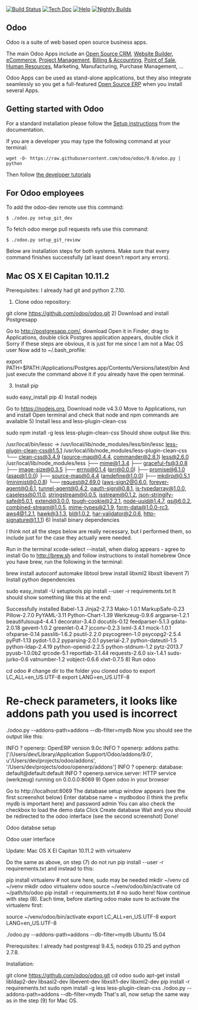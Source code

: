 [![Build Status](http://runbot.odoo.com/runbot/badge/flat/1/9.0.svg)](http://runbot.odoo.com/runbot)
[![Tech Doc](http://img.shields.io/badge/9.0-docs-8f8f8f.svg?style=flat)](http://www.odoo.com/documentation/9.0)
[![Help](http://img.shields.io/badge/9.0-help-8f8f8f.svg?style=flat)](https://www.odoo.com/forum/help-1)
[![Nightly Builds](http://img.shields.io/badge/9.0-nightly-8f8f8f.svg?style=flat)](http://nightly.odoo.com/)

Odoo
----

Odoo is a suite of web based open source business apps.

The main Odoo Apps include an <a href="https://www.odoo.com/page/crm">Open Source CRM</a>, <a href="https://www.odoo.com/page/website-builder">Website Builder</a>, <a href="https://www.odoo.com/page/e-commerce">eCommerce</a>, <a href="https://www.odoo.com/page/project-management">Project Management</a>, <a href="https://www.odoo.com/page/accounting">Billing &amp; Accounting</a>, <a href="https://www.odoo.com/page/point-of-sale">Point of Sale</a>, <a href="https://www.odoo.com/page/employees">Human Resources</a>, Marketing, Manufacturing, Purchase Management, ...  

Odoo Apps can be used as stand-alone applications, but they also integrate seamlessly so you get
a full-featured <a href="https://www.odoo.com">Open Source ERP</a> when you install several Apps.


Getting started with Odoo
-------------------------
For a standard installation please follow the <a href="https://www.odoo.com/documentation/9.0/setup/install.html">Setup instructions</a>
from the documentation.

If you are a developer you may type the following command at your terminal:

    wget -O- https://raw.githubusercontent.com/odoo/odoo/9.0/odoo.py | python

Then follow <a href="https://www.odoo.com/documentation/9.0/tutorials.html">the developer tutorials</a>


For Odoo employees
------------------

To add the odoo-dev remote use this command:

    $ ./odoo.py setup_git_dev

To fetch odoo merge pull requests refs use this command:

    $ ./odoo.py setup_git_review
    
Below are installation steps for both systems. Make sure that every command finishes successfully (at least doesn't report any errors).

Mac OS X El Capitan 10.11.2
---------------------------

Prerequisites: I already had git and python 2.7.10.

1) Clone odoo repository:

git clone https://github.com/odoo/odoo.git
2) Download and install Postgresapp

Go to http://postgresapp.com/, download
Open it in Finder, drag to Applications, double click
Postgres application appears, double click it
Sorry if these steps are obvious, it is just for me since I am not a Mac OS user
Now add to ~/.bash_profile:

export PATH=$PATH:/Applications/Postgres.app/Contents/Versions/latest/bin
And just execute the command above it if you already have the open terminal.

3) Install pip

sudo easy_install pip
4) Install nodejs

Go to https://nodejs.org,
Download node v4.3.0
Move to Applications, run and install
Open terminal and check that node and npm commands are available
5) Install less and less-plugin-clean-css

sudo npm install -g less less-plugin-clean-css
Should show output like this:

/usr/local/bin/lessc -> /usr/local/lib/node_modules/less/bin/lessc
less-plugin-clean-css@1.5.1 /usr/local/lib/node_modules/less-plugin-clean-css
└── clean-css@3.4.9 (source-map@0.4.4, commander@2.8.1)
less@2.6.0 /usr/local/lib/node_modules/less
├── mime@1.3.4
├── graceful-fs@3.0.8
├── image-size@0.3.5
├── errno@0.1.4 (prr@0.0.0)
├── promise@6.1.0 (asap@1.0.0)
├── source-map@0.4.4 (amdefine@1.0.0)
├── mkdirp@0.5.1 (minimist@0.0.8)
└── request@2.69.0 (aws-sign2@0.6.0, forever-agent@0.6.1, tunnel-agent@0.4.2, oauth-sign@0.8.1, is-typedarray@1.0.0, caseless@0.11.0, stringstream@0.0.5, isstream@0.1.2, json-stringify-safe@5.0.1, extend@3.0.0, tough-cookie@2.2.1, node-uuid@1.4.7, qs@6.0.2, combined-stream@1.0.5, mime-types@2.1.9, form-data@1.0.0-rc3, aws4@1.2.1, hawk@3.1.3, bl@1.0.2, har-validator@2.0.6, http-signature@1.1.1)
6) Install binary dependencies

I think not all the steps below are really necessary, but I performed them, so include just for the case they actually were needed.

Run in the terminal xcode-select --install, when dialog appears - agree to install
Go to http://brew.sh and follow instructions to install homebrew
Once you have brew, run the following in the terminal:

brew install autoconf automake libtool
brew install libxml2 libxslt libevent
7) Install python dependencies

sudo easy_install -U setuptools
pip install --user -r requirements.txt
It should show something like this at the end:

Successfully installed Babel-1.3 Jinja2-2.7.3 Mako-1.0.1 MarkupSafe-0.23 Pillow-2.7.0 PyYAML-3.11 Python-Chart-1.39 Werkzeug-0.9.6 argparse-1.2.1 beautifulsoup4-4.4.1 decorator-3.4.0 docutils-0.12 feedparser-5.1.3 gdata-2.0.18 gevent-1.0.2 greenlet-0.4.7 jcconv-0.2.3 lxml-3.4.1 mock-1.0.1 ofxparse-0.14 passlib-1.6.2 psutil-2.2.0 psycogreen-1.0 psycopg2-2.5.4 pyPdf-1.13 pydot-1.0.2 pyparsing-2.0.1 pyserial-2.7 python-dateutil-1.5 python-ldap-2.4.19 python-openid-2.2.5 python-stdnum-1.2 pytz-2013.7 pyusb-1.0.0b2 qrcode-5.1 reportlab-3.1.44 requests-2.6.0 six-1.4.1 suds-jurko-0.6 vatnumber-1.2 vobject-0.6.6 xlwt-0.7.5
8) Run odoo

cd odoo  # change dir to the folder you cloned odoo to
export LC_ALL=en_US.UTF-8
export LANG=en_US.UTF-8

# Re-check parameters, it looks like addons path you used is incorrect
./odoo.py --addons-path=addons --db-filter=mydb
Now you should see the output like this:

INFO ? openerp: OpenERP version 9.0c
INFO ? openerp: addons paths: ['/Users/dev/Library/Application Support/Odoo/addons/9.0', u'/Users/dev/projects/odoo/addons', '/Users/dev/projects/odoo/openerp/addons']
INFO ? openerp: database: default@default:default
INFO ? openerp.service.server: HTTP service (werkzeug) running on 0.0.0.0:8069
9) Open odoo in your browser

Go to http://localhost:8069
The database setup window appears (see the first screenshot below)
Enter databse name = mydbodoo (I think the prefix mydb is important here) and password admin
You can also check the checkbox to load the demo data
Click Create database
Wait and you should be redirected to the odoo interface (see the second screenshot)
Done!

Odoo databse setup

Odoo user interface

Update: Mac OS X El Capitan 10.11.2 with virtualenv

Do the same as above, on step (7) do not run pip install --user -r requirements.txt and instead to this:

pip install virtualenv  # not sure here, sudo may be needed
mkdir ~/venv
cd ~/venv
mkdir odoo
virtualenv odoo
source ~/venv/odoo/bin/activate
cd ~/path/to/odoo
pip install -r requirements.txt  # no sudo here!
Now continue with step (8). Each time, before starting odoo make sure to activate the virtualenv first:

source ~/venv/odoo/bin/activate
export LC_ALL=en_US.UTF-8
export LANG=en_US.UTF-8

./odoo.py --addons-path=addons --db-filter=mydb
Ubuntu 15.04

Prerequisites: I already had postgresql 9.4.5, nodejs 0.10.25 and python 2.7.8.

Installation:

git clone https://github.com/odoo/odoo.git 
cd odoo
sudo apt-get install libldap2-dev libsasl2-dev libevent-dev libxslt1-dev libxml2-dev 
pip install -r requirements.txt
sudo npm install -g less less-plugin-clean-css
./odoo.py --addons-path=addons --db-filter=mydb
That's all, now setup the same way as in the step (9) for Mac OS.

